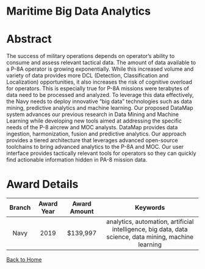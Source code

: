 
Maritime Big Data Analytics
===========================

# Abstract


The success of military operations depends on operator’s ability to consume and assess relevant tactical data. The amount of data available to a P-8A operator is growing exponentially. While this increased volume and variety of data provides more DCL (Detection, Classification and Localization) opportunities, it also increases the risk of cognitive overload for operators. This is especially true for P-8A missions were terabytes of data need to be processed and analyzed. To leverage this data effectively, the Navy needs to deploy innovative “big data” technologies such as data mining, predictive analytics and machine learning. Our proposed DataMap system advances our previous research in Data Mining and Machine Learning while developing new tools aimed at addressing the specific needs of the P-8 aircrew and MOC analysts. DataMap provides data ingestion, harmonization, fusion and predictive analytics. Our approach provides a tiered architecture that leverages advanced open-source toolchains to bring advanced analytics to the P-8A and MOC. Our user interface provides tactically relevant tools for operators so they can quickly find actionable information hidden in PA-8 mission data.  

# Award Details

|Branch|Award Year|Award Amount|Keywords|
| :---: | :---: | :---: | :---: |
|Navy|2019|$139,997|analytics, automation, artificial intelligence, big data, data science, data mining, machine learning|
  
  


[Back to Home](https://github.com/chrischow/dod_sbir_awards#2020)